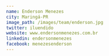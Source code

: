 ```yaml
---
name: Enderson Menezes
city: Maringá-PR
image_path: /images/team/enderson.jpg
twitter: iluendido
website: www.endersonmenezes.com.br
linkedin: endersonmenezes
facebook: menezesenderson
---
```

